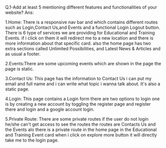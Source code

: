 Q.1-Add at least 5 mentioning different features and functionalities of your website?
Ans:

1.Home: There is a responsive nav bar and which contains different routes such as Login,Contact Us,and Events and a functional Login  Logout button. There is 6 type of services we are providing for Educational and Training Events. if i click on them it will redirect me to a new location and there is more information about that specific card. also the home page has two extra sections called Unlimited Possibilities, and Latest News & Articles and as usual a footer.
 
2.Events:There are some upcoming events which are shown in the page the page is static.

3.Contact Us: This page has the information to Contact Us i can put my email and full name and i can write what topic i wanna talk about. It's also a static page.

4.Login: This page contains a Login form there are two options to login one is by creating a new account by toggling the register page and register there and login and a google account login.

5.Private Route: There are some private routes if the user do not login he/she can't get access to see the routes the routes are Contacts Us and the Events alo there is a private route in the home page in the Educational and Training Event card when i click on explore more button it will directly take me to the login page.